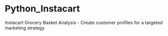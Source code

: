 # Python_Instacart
Instacart Grocery Basket Analysis - Create customer profiles for a targeted marketing strategy
